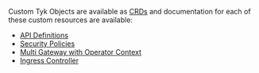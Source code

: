 Custom Tyk Objects are available as [CRDs](https://kubernetes.io/docs/concepts/extend-kubernetes/api-extension/custom-resources/)
and documentation for each of these custom resources are available:

- [API Definitions](./docs/api_definitions.md)
- [Security Policies](./docs/policies.md)
- [Multi Gateway with Operator Context](./docs/operator_context.md)
- [Ingress Controller](./docs/ingress.md)
